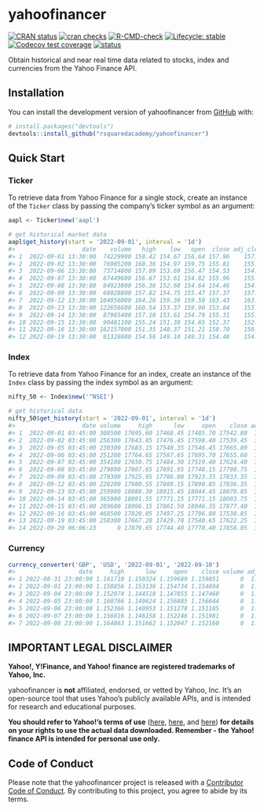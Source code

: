 
<!-- README.md is generated from README.Rmd. Please edit that file -->

# yahoofinancer

<!-- badges: start -->

[![CRAN
status](https://www.r-pkg.org/badges/version/yahoofinancer)](https://CRAN.R-project.org/package=yahoofinancer)
[![cran
checks](https://cranchecks.info/badges/summary/yahoofinancer)](https://cran.r-project.org/web/checks/check_results_yahoofinancer.html)
[![R-CMD-check](https://github.com/rsquaredacademy/yahoofinancer/actions/workflows/R-CMD-check.yaml/badge.svg)](https://github.com/rsquaredacademy/yahoofinancer/actions/workflows/R-CMD-check.yaml)
[![Lifecycle:
stable](https://img.shields.io/badge/lifecycle-stable-brightgreen.svg)](https://lifecycle.r-lib.org/articles/stages.html#stable)
[![Codecov test
coverage](https://codecov.io/gh/rsquaredacademy/yahoofinancer/branch/master/graph/badge.svg)](https://app.codecov.io/gh/rsquaredacademy/yahoofinancer?branch=master)
[![status](https://tinyverse.netlify.com/badge/yahoofinancer)](https://CRAN.R-project.org/package=yahoofinancer)
<!-- badges: end -->

Obtain historical and near real time data related to stocks, index and
currencies from the Yahoo Finance API.

## Installation

You can install the development version of yahoofinancer from
[GitHub](https://github.com/) with:

``` r
# install.packages("devtools")
devtools::install_github("rsquaredacademy/yahoofinancer")
```

## Quick Start

### Ticker

To retrieve data from Yahoo Finance for a single stock, create an
instance of the `Ticker` class by passing the company’s ticker symbol as
an argument:

``` r
aapl <- Ticker$new('aapl')

# get historical market data
aapl$get_history(start = '2022-09-01', interval = '1d')
#>                   date    volume   high    low   open  close adj_close
#> 1  2022-09-01 13:30:00  74229900 158.42 154.67 156.64 157.96    157.96
#> 2  2022-09-02 13:30:00  76905200 160.36 154.97 159.75 155.81    155.81
#> 3  2022-09-06 13:30:00  73714800 157.09 153.69 156.47 154.53    154.53
#> 4  2022-09-07 13:30:00  87449600 156.67 153.61 154.82 155.96    155.96
#> 5  2022-09-08 13:30:00  84923800 156.36 152.68 154.64 154.46    154.46
#> 6  2022-09-09 13:30:00  68028800 157.82 154.75 155.47 157.37    157.37
#> 7  2022-09-12 13:30:00 104956000 164.26 159.30 159.59 163.43    163.43
#> 8  2022-09-13 13:30:00 122656600 160.54 153.37 159.90 153.84    153.84
#> 9  2022-09-14 13:30:00  87965400 157.10 153.61 154.79 155.31    155.31
#> 10 2022-09-15 13:30:00  90481100 155.24 151.38 154.65 152.37    152.37
#> 11 2022-09-16 13:30:00 162157000 151.35 148.37 151.21 150.70    150.70
#> 12 2022-09-19 13:30:00  81328800 154.56 149.10 149.31 154.48    154.48
```

### Index

To retrieve data from Yahoo Finance for an index, create an instance of
the `Index` class by passing the index symbol as an argument:

``` r
nifty_50 <- Index$new('^NSEI')

# get historical data
nifty_50$get_history(start = '2022-09-01', interval = '1d')
#>                   date volume     high      low     open    close adj_close
#> 1  2022-09-01 03:45:00 308500 17695.60 17468.45 17485.70 17542.80  17542.80
#> 2  2022-09-02 03:45:00 256300 17643.85 17476.45 17598.40 17539.45  17539.45
#> 3  2022-09-05 03:45:00 230300 17683.15 17540.35 17546.45 17665.80  17665.80
#> 4  2022-09-06 03:45:00 251200 17764.65 17587.65 17695.70 17655.60  17655.60
#> 5  2022-09-07 03:45:00 354100 17650.75 17484.30 17519.40 17624.40  17624.40
#> 6  2022-09-08 03:45:00 279800 17807.65 17691.95 17748.15 17798.75  17798.75
#> 7  2022-09-09 03:45:00 270300 17925.95 17786.00 17923.35 17833.35  17833.35
#> 8  2022-09-12 03:45:00 228200 17980.55 17889.15 17890.85 17936.35  17936.35
#> 9  2022-09-13 03:45:00 259900 18088.30 18015.45 18044.45 18070.05  18070.05
#> 10 2022-09-14 03:45:00 365900 18091.55 17771.15 17771.15 18003.75  18003.75
#> 11 2022-09-15 03:45:00 289600 18096.15 17861.50 18046.35 17877.40  17877.40
#> 12 2022-09-16 03:45:00 468500 17820.05 17497.25 17796.80 17530.85  17530.85
#> 13 2022-09-19 03:45:00 258300 17667.20 17429.70 17540.65 17622.25  17622.25
#> 14 2022-09-20 06:06:23      0 17879.65 17744.40 17770.40 17858.05  17858.05
```

### Currency

``` r
currency_converter('GBP', 'USD', '2022-09-01', '2022-09-10')
#>                  date     high      low     open    close volume adj_close
#> 1 2022-08-31 23:00:00 1.161710 1.150324 1.159689 1.159851      0  1.159851
#> 2 2022-09-01 23:00:00 1.158856 1.153136 1.154734 1.154894      0  1.154894
#> 3 2022-09-04 23:00:00 1.152074 1.144518 1.147855 1.147460      0  1.147460
#> 4 2022-09-05 23:00:00 1.160766 1.149624 1.156885 1.156644      0  1.156644
#> 5 2022-09-06 23:00:00 1.152366 1.140953 1.151278 1.151185      0  1.151185
#> 6 2022-09-07 23:00:00 1.156016 1.146158 1.152246 1.151981      0  1.151981
#> 7 2022-09-08 23:00:00 1.164863 1.151662 1.152047 1.152160      0  1.152160
```

## IMPORTANT LEGAL DISCLAIMER

**Yahoo!, Y!Finance, and Yahoo! finance are registered trademarks of
Yahoo, Inc.**

yahoofinancer is **not** affiliated, endorsed, or vetted by Yahoo,
Inc. It’s an open-source tool that uses Yahoo’s publicly available APIs,
and is intended for research and educational purposes.

**You should refer to Yahoo!’s terms of use**
([here](https://policies.yahoo.com/us/en/yahoo/terms/product-atos/apiforydn/index.htm),
[here](https://legal.yahoo.com/us/en/yahoo/terms/otos/index.html), and
[here](https://policies.yahoo.com/us/en/yahoo/terms/index.htm)) **for
details on your rights to use the actual data downloaded. Remember - the
Yahoo! finance API is intended for personal use only.**

## Code of Conduct

Please note that the yahoofinancer project is released with a
[Contributor Code of
Conduct](https://yahoofinancer.rsquaredacademy.com/CODE_OF_CONDUCT.html).
By contributing to this project, you agree to abide by its terms.
